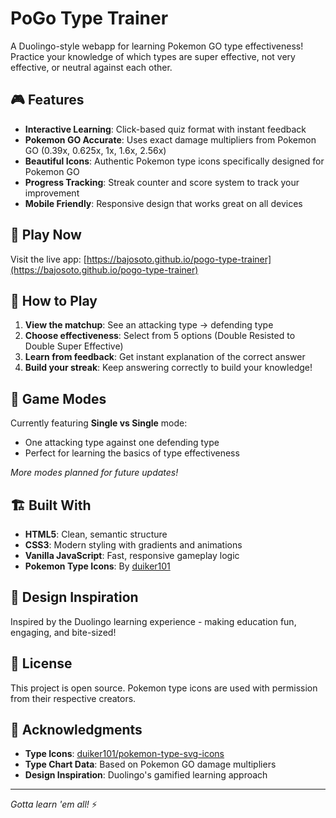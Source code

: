 # PoGo Type Trainer

A Duolingo-style webapp for learning Pokemon GO type effectiveness! Practice your knowledge of which types are super effective, not very effective, or neutral against each other.

## 🎮 Features

- **Interactive Learning**: Click-based quiz format with instant feedback
- **Pokemon GO Accurate**: Uses exact damage multipliers from Pokemon GO (0.39x, 0.625x, 1x, 1.6x, 2.56x)
- **Beautiful Icons**: Authentic Pokemon type icons specifically designed for Pokemon GO
- **Progress Tracking**: Streak counter and score system to track your improvement
- **Mobile Friendly**: Responsive design that works great on all devices

## 🚀 Play Now

Visit the live app: [https://bajosoto.github.io/pogo-type-trainer](https://bajosoto.github.io/pogo-type-trainer)

## 📱 How to Play

1. **View the matchup**: See an attacking type → defending type
2. **Choose effectiveness**: Select from 5 options (Double Resisted to Double Super Effective)
3. **Learn from feedback**: Get instant explanation of the correct answer
4. **Build your streak**: Keep answering correctly to build your knowledge!

## 🎯 Game Modes

Currently featuring **Single vs Single** mode:
- One attacking type against one defending type
- Perfect for learning the basics of type effectiveness

*More modes planned for future updates!*

## 🏗️ Built With

- **HTML5**: Clean, semantic structure
- **CSS3**: Modern styling with gradients and animations
- **Vanilla JavaScript**: Fast, responsive gameplay logic
- **Pokemon Type Icons**: By [duiker101](https://github.com/duiker101/pokemon-type-svg-icons)

## 🎨 Design Inspiration

Inspired by the Duolingo learning experience - making education fun, engaging, and bite-sized!

## 📄 License

This project is open source. Pokemon type icons are used with permission from their respective creators.

## 🙏 Acknowledgments

- **Type Icons**: [duiker101/pokemon-type-svg-icons](https://github.com/duiker101/pokemon-type-svg-icons)
- **Type Chart Data**: Based on Pokemon GO damage multipliers
- **Design Inspiration**: Duolingo's gamified learning approach

---

*Gotta learn 'em all!* ⚡
